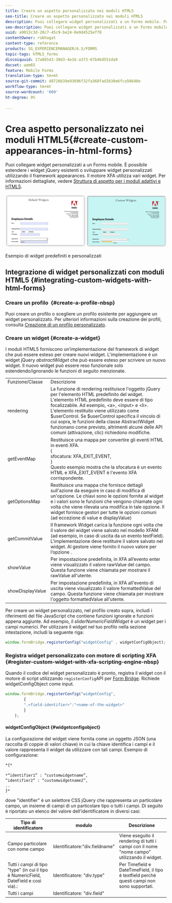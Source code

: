 ```yaml
---
title: Creare un aspetto personalizzato nei moduli HTML5
seo-title: Creare un aspetto personalizzato nei moduli HTML5
description: Puoi collegare widget personalizzati a un Forms mobile. Puoi estendere i widget jQuery esistenti o sviluppare widget personalizzati.
seo-description: Puoi collegare widget personalizzati a un Forms mobile. Puoi estendere i widget jQuery esistenti o sviluppare widget personalizzati.
uuid: a9013c3d-20c7-45c9-be24-8e9d4525eff8
contentOwner: robhagat
content-type: reference
products: SG_EXPERIENCEMANAGER/6.5/FORMS
topic-tags: hTML5_forms
discoiquuid: 17a86543-30d3-4e16-a373-67b46d551da9
docset: aem65
feature: Mobile Forms
translation-type: tm+mt
source-git-commit: 48726639e93696f32fa368fad2630e6fca50640e
workflow-type: tm+mt
source-wordcount: '669'
ht-degree: 0%

---
```



# Crea aspetto personalizzato nei moduli HTML5{#create-custom-appearances-in-html-forms}

Puoi collegare widget personalizzati a un Forms mobile. È possibile estendere i widget jQuery esistenti o sviluppare widget personalizzati utilizzando il framework appearances. Il motore XFA utilizza vari widget. Per informazioni dettagliate, vedere [Struttura di aspetto per i moduli adattivi e HTML5](/help/forms/using/introduction-widgets.md).

![Esempio di widget predefiniti e personalizzati](assets/custom-widgets.jpg)

Esempio di widget predefiniti e personalizzati

## Integrazione di widget personalizzati con moduli HTML5 {#integrating-custom-widgets-with-html-forms}

### Creare un profilo  {#create-a-profile-nbsp}

Puoi creare un profilo o scegliere un profilo esistente per aggiungere un widget personalizzato. Per ulteriori informazioni sulla creazione dei profili, consulta [Creazione di un profilo personalizzato](/help/forms/using/custom-profile.md).

### Creare un widget {#create-a-widget}

I moduli HTML5 forniscono un’implementazione del framework di widget che può essere esteso per creare nuovi widget. L&#39;implementazione è un widget jQuery *abstractWidget* che può essere esteso per scrivere un nuovo widget. Il nuovo widget può essere reso funzionale solo estendendo/ignorando le funzioni di seguito menzionate.

<table>
 <tbody>
  <tr>
   <td>Funzione/Classe</td>
   <td>Descrizione</td>
  </tr>
  <tr>
   <td>rendering</td>
   <td>La funzione di rendering restituisce l'oggetto jQuery per l'elemento HTML predefinito del widget. L'elemento HTML predefinito deve essere di tipo focalizzabile. Ad esempio, &lt;a&gt;, &lt;input&gt; e &lt;li&gt;. L'elemento restituito viene utilizzato come $userControl. Se $userControl specifica il vincolo di cui sopra, le funzioni della classe AbstractWidget funzionano come previsto, altrimenti alcune delle API comuni (attivazione, clic) richiedono modifiche. </td>
  </tr>
  <tr>
   <td>getEventMap</td>
   <td>Restituisce una mappa per convertire gli eventi HTML in eventi XFA. <br /> {<br /> sfocatura: XFA_EXIT_EVENT,<br /> }<br /> Questo esempio mostra che la sfocatura è un evento HTML e XFA_EXIT_EVENT è l'evento XFA corrispondente. </td>
  </tr>
  <tr>
   <td>getOptionsMap</td>
   <td>Restituisce una mappa che fornisce dettagli sull'azione da eseguire in caso di modifica di un'opzione. Le chiavi sono le opzioni fornite al widget e i valori sono le funzioni che vengono chiamate ogni volta che viene rilevata una modifica in tale opzione. Il widget fornisce gestori per tutte le opzioni comuni (ad eccezione di value e displayValue)</td>
  </tr>
  <tr>
   <td>getCommitValue</td>
   <td>Il framework Widget carica la funzione ogni volta che il valore del widget viene salvato nel modello XFAM (ad esempio, in caso di uscita da un evento textField). L'implementazione deve restituire il valore salvato nel widget. Al gestore viene fornito il nuovo valore per l’opzione .</td>
  </tr>
  <tr>
   <td>showValue</td>
   <td>Per impostazione predefinita, in XFA all’evento enter viene visualizzato il valore rawValue del campo. Questa funzione viene chiamata per mostrare il rawValue all'utente. </td>
  </tr>
  <tr>
   <td>showDisplayValue</td>
   <td>Per impostazione predefinita, in XFA all'evento di uscita viene visualizzato il valore formattedValue del campo. Questa funzione viene chiamata per mostrare l'oggetto formattedValue all'utente. </td>
  </tr>
 </tbody>
</table>

Per creare un widget personalizzato, nel profilo creato sopra, includi i riferimenti del file JavaScript che contiene funzioni ignorate e funzioni appena aggiunte. Ad esempio, il *sliderNumericFieldWidget* è un widget per i campi numerici. Per utilizzare il widget nel tuo profilo nella sezione intestazione, includi la seguente riga:

```javascript
window.formBridge.registerConfig("widgetConfig" , widgetConfigObject);
```

### Registra widget personalizzato con motore di scripting XFA  {#register-custom-widget-with-xfa-scripting-engine-nbsp}

Quando il codice del widget personalizzato è pronto, registra il widget con il motore di script utilizzando `registerConfig`API per [Form Bridge](/help/forms/using/form-bridge-apis.md). Richiede widgetConfigObject come input.

```javascript
window.formBridge.registerConfig("widgetConfig",
        {
        ".<field-identifier>":"<name-of-the-widget>"
        }
    );
```

#### widgetConfigObject {#widgetconfigobject}

La configurazione del widget viene fornita come un oggetto JSON (una raccolta di coppie di valori chiave) in cui la chiave identifica i campi e il valore rappresenta il widget da utilizzare con tali campi. Esempio di configurazione:

```
*{*

*“identifier1” : “customwidgetname”,
“identifier2” : “customwidgetname2”,
..
}*
```

dove &quot;identifier&quot; è un selettore CSS jQuery che rappresenta un particolare campo, un insieme di campi di un particolare tipo o tutti i campi. Di seguito è riportato un elenco del valore dell’identificatore in diversi casi:

| Tipo di identificatore | modulo | Descrizione |
|---|---|---|
| Campo particolare con nome campo | Identificatore:&quot;div.fieldname&quot; | Viene eseguito il rendering di tutti i campi con il nome &quot;nome campo&quot; utilizzando il widget. |
| Tutti i campi di tipo &quot;type&quot; (in cui il tipo è NumericField, DateField e così via).: | Identificatore: &quot;div.type&quot; | Per Timefield e DateTimeField, il tipo è textfield perché questi campi non sono supportati. |
| Tutti i campi | Identificatore: &quot;div.field&quot; |  |
